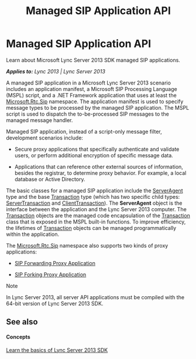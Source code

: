 ﻿---
title: Managed SIP Application API
TOCTitle: Managed SIP Application API
ms:assetid: 9e04a0e2-3b43-4114-acd9-71d64dc4fc2f
ms:mtpsurl: https://msdn.microsoft.com/en-us/library/Dn439068(v=office.15)
ms:contentKeyID: 57096227
ms.date: 02/11/2016
mtps_version: v=office.15
---

# Managed SIP Application API

Learn about Microsoft Lync Server 2013 SDK managed SIP applications.


_**Applies to:** Lync 2013 | Lync Server 2013_

A managed SIP application in a Microsoft Lync Server 2013 scenario includes an application manifest, a Microsoft SIP Processing Language (MSPL) script, and a .NET Framework application that uses at least the [Microsoft.Rtc.Sip](https://msdn.microsoft.com/en-us/library/jj266253\(v=office.15\)) namespace. The application manifest is used to specify message types to be processed by the managed SIP application. The MSPL script is used to dispatch the to-be-processed SIP messages to the managed message handler.

Managed SIP application, instead of a script-only message filter, development scenarios include:

  - Secure proxy applications that specifically authenticate and validate users, or perform additional encryption of specific message data.

  - Applications that can reference other external sources of information, besides the registrar, to determine proxy behavior. For example, a local database or Active Directory.

The basic classes for a managed SIP application include the [ServerAgent](https://msdn.microsoft.com/en-us/library/jj266157\(v=office.15\)) type and the base [Transaction](https://msdn.microsoft.com/en-us/library/jj265742\(v=office.15\)) type (which has two specific child types: [ServerTransaction](https://msdn.microsoft.com/en-us/library/jj265462\(v=office.15\)) and [ClientTransaction](https://msdn.microsoft.com/en-us/library/jj265716\(v=office.15\))). The **ServerAgent** object is the interface between the application and the Lync Server 2013 computer. The [Transaction](https://msdn.microsoft.com/en-us/library/jj265742\(v=office.15\)) objects are the managed code encapsulation of the [Transaction](https://msdn.microsoft.com/en-us/library/hh347122\(v=office.15\)) class that is exposed in the MSPL built-in functions. To improve efficiency, the lifetimes of [Transaction](https://msdn.microsoft.com/en-us/library/jj265742\(v=office.15\)) objects can be managed programmatically within the application.

The [Microsoft.Rtc.Sip](https://msdn.microsoft.com/en-us/library/jj266253\(v=office.15\)) namespace also supports two kinds of proxy applications:

  - [SIP Forwarding Proxy Application](managed-sip-application-as-forwarding-proxy.md)

  - [SIP Forking Proxy Application](managed-sip-application-as-forking-proxy.md)


> [!NOTE]
> <P>In Lync Server 2013, all server API applications must be compiled with the 64-bit version of Lync Server 2013 SDK.</P>



## See also

#### Concepts

[Learn the basics of Lync Server 2013 SDK](learn-the-basics-of-lync-server-2013-sdk.md)

